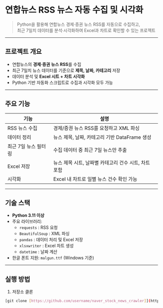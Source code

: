 # 연합뉴스 RSS 뉴스 자동 수집 및 시각화

> Python을 활용해 연합뉴스 경제·증권 뉴스 RSS를 자동으로 수집하고,  
> 최근 7일치 데이터를 분석·시각화하여 Excel과 차트로 확인할 수 있는 프로젝트

---

## 프로젝트 개요

- 연합뉴스의 **경제·증권 뉴스 RSS**를 수집
- 최근 7일치 뉴스 데이터를 기준으로 **제목, 날짜, 카테고리** 저장
- 데이터 분석 및 **Excel 시트 + 차트 시각화**
- Python 기반 자동화 스크립트로 수집과 시각화 모두 가능

---

## 주요 기능

| 기능 | 설명 |
|------|------|
| RSS 뉴스 수집 | 경제/증권 뉴스 RSS를 요청하고 XML 파싱 |
| 데이터 정리 | 뉴스 제목, 날짜, 카테고리 기반 DataFrame 생성 |
| 최근 7일 뉴스 필터링 | 수집 데이터 중 최근 7일 뉴스만 추출 |
| Excel 저장 | 뉴스 제목 시트, 날짜별 카테고리 건수 시트, 차트 포함 |
| 시각화 | Excel 내 차트로 일별 뉴스 건수 확인 가능 |

---

## 기술 스택

- **Python 3.11 이상**
- 주요 라이브러리:
  - `requests` : RSS 요청
  - `BeautifulSoup` : XML 파싱
  - `pandas` : 데이터 처리 및 Excel 저장
  - `xlsxwriter` : Excel 차트 생성
  - `datetime` : 날짜 계산
- 한글 폰트 지원: `malgun.ttf` (Windows 기준)

---

## 실행 방법

1. 저장소 클론

```bash
[git clone [https://github.com/username/naver_stock_news_crawler]](https://github.com/MaINoo999/ON-Device_Artificial_intelligence_control_programming/tree/main/naver_stock_news_crawler)

